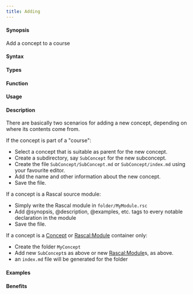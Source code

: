 ```yaml
---
title: Adding
---
```


#### Synopsis

Add a concept to a course

#### Syntax

#### Types

#### Function
       
#### Usage

#### Description

There are basically two scenarios for adding a new concept, depending on where its contents come from.

If the concept is part of a "course":

* Select a concept that is suitable as parent for the new concept.
* Create a subdirectory, say `SubConcept` for the new subconcept.
* Create the file `SubConcept/SubConcept.md` or `SubConcept/index.md` using your favourite editor.
* Add the name and other information about the new concept.
* Save the file.

If a concept is a Rascal source module:

* Simply write the Rascal module in `folder/MyModule.rsc`
* Add @synopsis, @description, @examples, etc. tags to every notable declaration in the module
* Save the file.

If a concept is a [Concept](/docs//Tutor/Concept) or [Rascal:Module](/docs//Rascal/Declarations/Module) container only:

* Create the folder `MyConcept`
* Add new `SubConcept`s as above or new [Rascal:Module](/docs//Rascal/Declarations/Module)s, as above.
* an `index.md` file will be generated for the folder

#### Examples

#### Benefits


